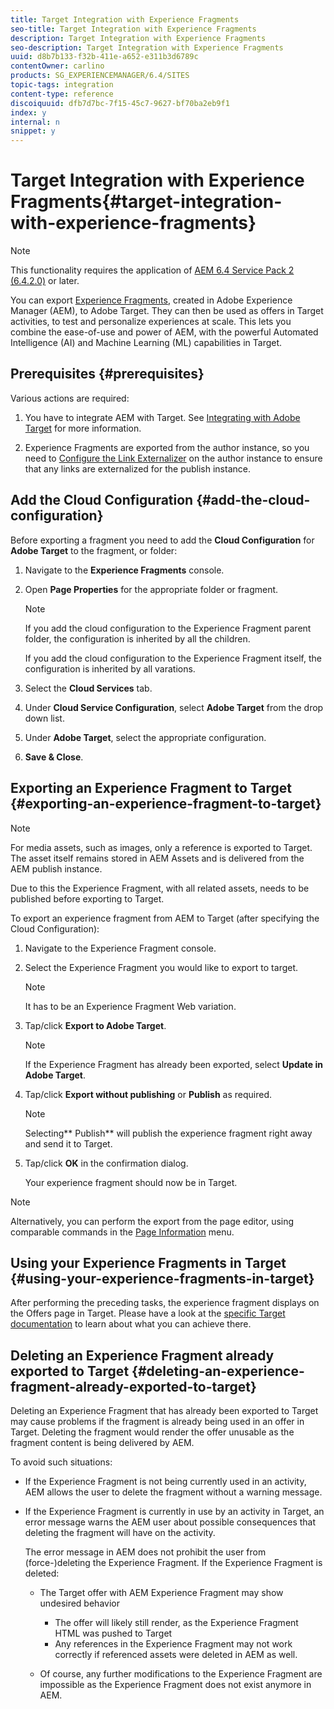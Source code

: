 ```yaml
---
title: Target Integration with Experience Fragments
seo-title: Target Integration with Experience Fragments
description: Target Integration with Experience Fragments
seo-description: Target Integration with Experience Fragments
uuid: d8b7b133-f32b-411e-a652-e311b3d6789c
contentOwner: carlino
products: SG_EXPERIENCEMANAGER/6.4/SITES
topic-tags: integration
content-type: reference
discoiquuid: dfb7d7bc-7f15-45c7-9627-bf70ba2eb9f1
index: y
internal: n
snippet: y
---
```


# Target Integration with Experience Fragments{#target-integration-with-experience-fragments}

>[!NOTE]
>
>This functionality requires the application of [AEM 6.4 Service Pack 2 (6.4.2.0)](../../../release-notes/sp-release-notes.md) or later.

You can export [Experience Fragments](../../../sites/authoring/using/experience-fragments.md), created in Adobe Experience Manager (AEM), to Adobe Target. They can then be used as offers in Target activities, to test and personalize experiences at scale. This lets you combine the ease-of-use and power of AEM, with the powerful Automated Intelligence (AI) and Machine Learning (ML) capabilities in Target.

## Prerequisites {#prerequisites}

Various actions are required:

1. You have to integrate AEM with Target. See [Integrating with Adobe Target](../../../sites/administering/using/target.md) for more information.

   <!--
   Comment Type: remark
   Last Modified By: Alison Heimoz (aheimoz)
   Last Modified Date: 2019-01-10T03:37:44.571-0500
   <p>for how much longer - Cloud Services config being deprecated - need to use Adobe Launch<br /> </p>
   <p><a href="https://jira.corp.adobe.com/browse/CQ-4248189">https://jira.corp.adobe.com/browse/CQ-4248189</a></p>
   -->

1. Experience Fragments are exported from the author instance, so you need to [Configure the Link Externalizer](../../../sites/developing/using/externalizer.md) on the author instance to ensure that any links are externalized for the publish instance.

## Add the Cloud Configuration {#add-the-cloud-configuration}

Before exporting a fragment you need to add the **Cloud Configuration** for **Adobe Target** to the fragment, or folder:

1. Navigate to the **Experience Fragments** console.
1. Open **Page Properties** for the appropriate folder or fragment.

   >[!NOTE]
   >
   >If you add the cloud configuration to the Experience Fragment parent folder, the configuration is inherited by all the children.
   >
   >
   >If you add the cloud configuration to the Experience Fragment itself, the configuration is inherited by all varations.

1. Select the **Cloud Services** tab.  

1. Under **Cloud Service Configuration**, select **Adobe Target** from the drop down list.
1. Under **Adobe Target**, select the appropriate configuration.  

1. **Save & Close**.

## Exporting an Experience Fragment to Target {#exporting-an-experience-fragment-to-target}

>[!NOTE]
>
>For media assets, such as images, only a reference is exported to Target. The asset itself remains stored in AEM Assets and is delivered from the AEM publish instance.
>
>Due to this the Experience Fragment, with all related assets, needs to be published before exporting to Target.

To export an experience fragment from AEM to Target (after specifying the Cloud Configuration):

1. Navigate to the Experience Fragment console.
1. Select the Experience Fragment you would like to export to target.

   >[!NOTE]
   >
   >It has to be an Experience Fragment Web variation.

1. Tap/click **Export to Adobe Target**.

   >[!NOTE]
   >
   >If the Experience Fragment has already been exported, select **Update in Adobe Target**.

1. Tap/click **Export without publishing** or **Publish** as required.

   >[!NOTE]
   >
   >Selecting** Publish** will publish the experience fragment right away and send it to Target.

1. Tap/click **OK** in the confirmation dialog.

   Your experience fragment should now be in Target.

>[!NOTE]
>
>Alternatively, you can perform the export from the page editor, using comparable commands in the [Page Information](../../../sites/authoring/using/author-environment-tools.md#main-pars-title-21) menu.

## Using your Experience Fragments in Target {#using-your-experience-fragments-in-target}

After performing the preceding tasks, the experience fragment displays on the Offers page in Target. Please have a look at the [specific Target documentation](https://experiencecloud.adobe.com/resources/help/en_US/target/target/aem-experience-fragments.html) to learn about what you can achieve there.

## Deleting an Experience Fragment already exported to Target {#deleting-an-experience-fragment-already-exported-to-target}

Deleting an Experience Fragment that has already been exported to Target may cause problems if the fragment is already being used in an offer in Target. Deleting the fragment would render the offer unusable as the fragment content is being delivered by AEM.

To avoid such situations:

* If the Experience Fragment is not being currently used in an activity, AEM allows the user to delete the fragment without a warning message.
* If the Experience Fragment is currently in use by an activity in Target, an error message warns the AEM user about possible consequences that deleting the fragment will have on the activity.

  The error message in AEM does not prohibit the user from (force-)deleting the Experience Fragment. If the Experience Fragment is deleted:

    * The Target offer with AEM Experience Fragment may show undesired behavior

        * The offer will likely still render, as the Experience Fragment HTML was pushed to Target
        * Any references in the Experience Fragment may not work correctly if referenced assets were deleted in AEM as well.

    * Of course, any further modifications to the Experience Fragment are impossible as the Experience Fragment does not exist anymore in AEM.

